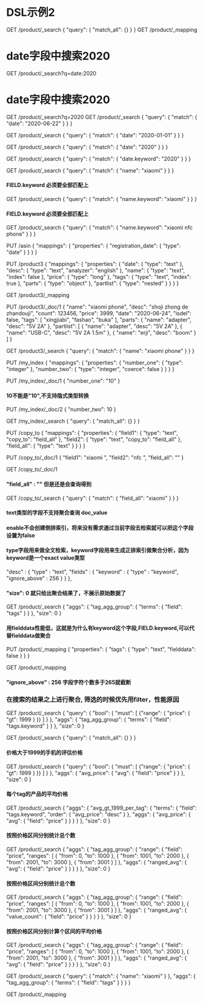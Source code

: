 # DSL示例2

GET /product/_search
{
  "query": {
    "match_all": {}
  }
}
GET /product/_mapping
# date字段中搜索2020
GET /product/_search?q=date:2020
# date字段中搜索2020
GET /product/_search?q=2020
GET /product/_search
{
  "query": {
    "match": {
      "date": "2020-06-22"
    }
  }
}

GET /product/_search
{
  "query": {
    "match": {
      "date": "2020-01-01"
    }
  }
}

GET /product/_search
{
  "query": {
    "match": {
      "date": "2020"
    }
  }
}

GET /product/_search
{
  "query": {
    "match": {
      "date.keyword": "2020"
    }
  }
}

GET /product/_search
{
  "query": {
    "match": {
      "name": "xiaomi"
    }
  }
}
#### FIELD.keyword 必须要全部匹配上
GET /product/_search
{
  "query": {
    "match": {
      "name.keyword": "xiaomi"
    }
  }
}

#### FIELD.keyword 必须要全部匹配上
GET /product/_search
{
  "query": {
    "match": {
      "name.keyword": "xiaomi nfc phone"
    }
  }
}

PUT /asin
{
  "mappings": {
    "properties": {
      "registration_date": {
        "type": "date"
      }
    }
  }
}

PUT /product3
{
  "mappings": {
    "properties": {
      "date": {
        "type": "text"
      },
      "desc": {
        "type": "text",
        "analyzer": "english"
      },
      "name": {
        "type": "text",
        "index": false
      },
      "price": {
        "type": "long"
      },
      "tags": {
        "type": "text",
        "index": true
      },
      "parts": {
        "type": "object"
      },
      "partlist": {
        "type": "nested"
      }
    }
  }
}

GET /product3/_mapping

PUT /product3/_doc/1
{
  "name": "xiaomi phone",
  "desc": "shoji zhong de zhandouji",
  "count": 123456,
  "price": 3999,
  "date": "2020-06-24",
  "isdel": false,
  "tags": [
      "xingjiabi",
      "fashao",
      "buka"
   ],
   "parts": {
     "name": "adapter",
     "desc": "5V 2A"
   },
   "partlist": [
     {
       "name": "adapter",
       "desc": "5V 2A"
     },
     {
       "name": "USB-C",
       "desc": "5V 2A 1.5m"
     },
     {
       "name": "erji",
       "desc": "boom"
     }
    ]
}

GET /product3/_search
{
  "query": {
    "match": {
      "name": "xiaomi phone"
    }
  }
}

PUT /my_index
{
  "mappings": {
    "properties": {
      "number_one": {
        "type": "integer"
      },
      "number_two": {
        "type": "integer",
        "coerce": false
      }
    }
  }
}

PUT /my_index/_doc/1
{
  "number_one": "10" 
}

#### 10不能是"10",不支持隐式类型转换
PUT /my_index/_doc/2
{
  "number_two": 10
}

GET /my_index/_search
{
  "query": {
    "match_all": {}
  }
}

PUT /copy_to
{
  "mappings": {
    "properties": {
      "field1": {
        "type": "text",
        "copy_to": "field_all"
      },
      "field2": {
        "type": "text",
        "copy_to": "field_all"
      },
      "field_all": {
        "type": "text"
      }
    }
  }
}

PUT /copy_to/_doc/1
{
  "field1": "xiaomi ",
  "field2": "nfc ",
  "field_all": ""
}

GET /copy_to/_doc/1

#### "field_all" : "" 但是还是会查询得到
GET /copy_to/_search
{
  "query": {
    "match": {
      "field_all": "xiaomi"
    }
  }
}

#### text类型的字段不支持聚合查询 doc_value
#### enable不会创建倒排索引，将来没有需求通过当前字段去检索就可以把这个字段设置为false
#### type字段用来做全文检索，keyword字段用来生成正排索引做聚合分析，因为keyword是一个exact value类型
"desc" : {
  "type" : "text",
  "fields" : {
    "keyword" : {
      "type" : "keyword",
      "ignore_above" : 256
    }
  }
},
####  "size": 0 就只给出聚合结果了，不展示原始数据了
GET /product/_search
{
  "aggs": {
    "tag_agg_group": {
      "terms": {
        "field": "tags"
      }
    }
  },
  "size": 0
}

#### 用fielddata性能低，这就是为什么有keyword这个字段,FIELD.keyword,可以代替fielddata做聚合
PUT /product/_mapping
{
  "properties": {
    "tags": {
      "type": "text",
      "fielddata": false
    }
  }
}

GET /product/_mapping
#### "ignore_above" : 256 字段字符个数多于265就截断

### 在搜索的结果之上进行聚合, 筛选的时候优先用filter，性能原因
GET /product/_search
{
  "query": {
    "bool": {
      "must": [
        {"range": {
          "price": {
            "gt": 1999
          }
        }}
      ]
    }
  }, 
  "aggs": {
    "tag_agg_group": {
      "terms": {
        "field": "tags.keyword"
      }
    }
  },
  "size": 0
}

GET /product/_search
{
  "query": {
    "match_all": {}
  }
}

#### 价格大于1999的手机的评估价格
GET /product/_search
{
  "query": {
    "bool": {
      "must": [
        {"range": {
          "price": {
            "gt": 1999
          }
        }}
      ]
    }
  },
  "aggs": {
    "avg_price": {
      "avg": {
        "field": "price"
      }
    }
  },
  "size": 0
}

#### 每个tag的产品的平均价格
GET /product/_search
{
  "aggs": {
    "avg_gt_1999_per_tag": {
      "terms": {
        "field": "tags.keyword",
        "order": {
          "avg_price": "desc"
        }
      },
      "aggs": {
        "avg_price": {
          "avg": {
            "field": "price"
          }
        }
      }
    }
  },
  "size": 0
}

#### 按照价格区间分别统计总个数
GET /product/_search
{
  "aggs": {
    "tag_agg_group": {
      "range": {
        "field": "price",
        "ranges": [
          {
            "from": 0,
            "to": 1000
          },
          {
            "from": 1001,
            "to": 2000
          },
          {
            "from": 2001,
            "to": 3000
          },
          {
            "from": 3001
          }
        ]
      },
      "aggs": {
        "ranged_avg": {
          "avg": {
            "field": "price"
          }
        }
      }
    }
  },
  "size": 0
}

#### 按照价格区间分别统计总个数
GET /product/_search
{
  "aggs": {
    "tag_agg_group": {
      "range": {
        "field": "price",
        "ranges": [
          {
            "from": 0,
            "to": 1000
          },
          {
            "from": 1001,
            "to": 2000
          },
          {
            "from": 2001,
            "to": 3000
          },
          {
            "from": 3001
          }
        ]
      },
      "aggs": {
        "ranged_avg": {
          "value_count": {
            "field": "price"
          }
        }
      }
    }
  },
  "size": 0
}

#### 按照价格区间分别计算个区间的平均价格
GET /product/_search
{
  "aggs": {
    "tag_agg_group": {
      "range": {
        "field": "price",
        "ranges": [
          {
            "from": 0,
            "to": 1000
          },
          {
            "from": 1001,
            "to": 2000
          },
          {
            "from": 2001,
            "to": 3000
          },
          {
            "from": 3001
          }
        ]
      },
      "aggs": {
        "ranged_avg": {
          "avg": {
            "field": "price"
          }
        }
      }
    }
  },
  "size": 0
}

GET /product/_search
{
  "query": {
    "match": {
      "name": "xiaomi"
    }
  },
  "aggs": {
    "tag_agg_group": {
      "terms": {
        "field": "tags"
      }
    }
  }
}

GET /product/_mapping








